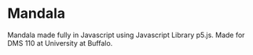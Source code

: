 # Mandala
Mandala made fully in Javascript using Javascript Library p5.js. Made for DMS 110 at University at Buffalo.
